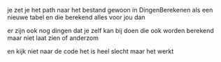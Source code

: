 je zet je het path naar het bestand gewoon in DingenBerekenen als een nieuwe tabel en die berekend alles voor jou dan

er zijn ook nog dingen dat je zelf kan bij doen die ook worden berekend maar niet laat zien of anderzom

en kijk niet naar de code het is heel slecht maar het werkt
